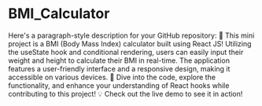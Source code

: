 # BMI_Calculator
  Here's a paragraph-style description for your GitHub repository:  🌟 This mini project is a BMI (Body Mass Index) calculator built using React JS! Utilizing the useState hook and conditional rendering, users can easily input their weight and height to calculate their BMI in real-time. The application features a user-friendly interface and a responsive design, making it accessible on various devices. 🚀 Dive into the code, explore the functionality, and enhance your understanding of React hooks while contributing to this project! 💡 Check out the live demo to see it in action!
